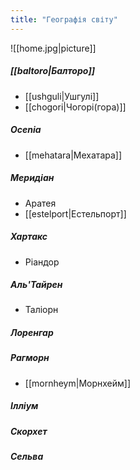 ```yaml
---
title: "Географія світу"
---
```

![[home.jpg|picture]]
##### [[baltoro|Балторо]]
- [[ushguli|Ушгулі]]
- [[chogori|Чогорі(гора)]]

##### Ocenia
- [[mehatara|Мехатара]]

##### Меридіан
- Аратея
- [[estelport|Естельпорт]]

##### Хартакс
- Ріандор

##### Аль'Тайрен
- Таліорн 

##### Лоренгар

##### Рагморн
- [[mornheym|Морнхейм]]

##### Ілліум

##### Скорхет

##### Сельва
